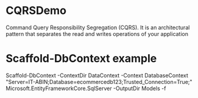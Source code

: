 # CQRSDemo
Command Query Responsibility Segregation (CQRS). It is an architectural pattern that separates the read and writes operations of your application

# Scaffold-DbContext example
Scaffold-DbContext -ContextDir DataContext -Context DatabaseContext "Server=IT-ABIN;Database=ecommercedb123;Trusted_Connection=True;" Microsoft.EntityFrameworkCore.SqlServer -OutputDir Models -f
